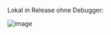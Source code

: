 Lokal in Release ohne Debugger:

![image](https://github.com/j-jobst/AnyVsCountBenchmark/assets/131675186/52d08fbd-c0b6-4fb6-bc95-4c4ecb029af0)
